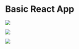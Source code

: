 # Basic React App

![](https://slack-files.com/T024ZJBML-FHGFE1L1Z-461db3ae52)


![](https://slack-files.com/T024ZJBML-FHGFFAV51-1c22a7f8ef)


![](https://slack-files.com/T024ZJBML-FHU0Z2PBJ-ab537f5db1)
